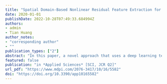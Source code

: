 ```yaml
---
title: "Spatial Domain-Based Nonlinear Residual Feature Extraction for Identification of Image Operations"
date: 2020-01-01
publishDate: 2022-10-28T07:49:33.684994Z
authors:
- admin
- Tian Huang
author_notes:
- "corresponding author"
- ""
publication_types: ["2"]
abstract: "In this paper, a novel approach that uses a deep learning technique is proposed to detect and identify a variety of image operations. First, we propose the spatial domain-based nonlinear residual (SDNR) feature extraction method by constructing residual values from locally supported filters in the spatial domain. By applying minimum and maximum operators, diversity and nonlinearity are introduced; moreover, this construction brings nonsymmetry to the distribution of SDNR samples. Then, we propose applying a deep learning technique to the extracted SDNR features to detect and classify a variety of image operations. Many experiments have been conducted to verify the performance of the proposed approach, and the results indicate that the proposed method performs well in detecting and identifying the various common image postprocessing operations. Furthermore, comparisons between the proposed approach and the existing methods show the superiority of the proposed approach"
featured: false
publication: "in *Applied Sciences* [SCI, JCR Q2]"
url_pdf: "https://www.mdpi.com/2076-3417/10/16/5582"
doi: "https://doi.org/10.3390/app10165582"
---
```


